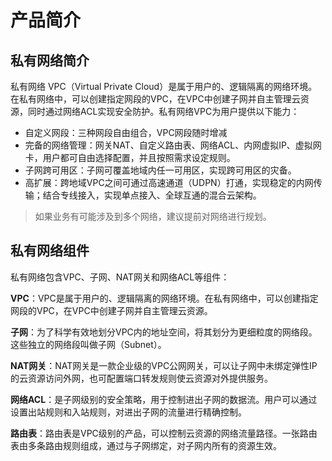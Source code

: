 # 产品简介


## 私有网络简介

私有网络 VPC（Virtual Private
Cloud）是属于用户的、逻辑隔离的网络环境。在私有网络中，可以创建指定网段的VPC，在VPC中创建子网并自主管理云资源，同时通过网络ACL实现安全防护。私有网络VPC为用户提供以下能力：
- 自定义网段：三种网段自由组合，VPC网段随时增减
- 完备的网络管理：网关NAT、自定义路由表、网络ACL、内网虚拟IP、虚拟网卡，用户都可自由选择配置，并且按照需求设定规则。
- 子网跨可用区：子网可覆盖地域内任一可用区，实现跨可用区的灾备。
- 高扩展：跨地域VPC之间可通过高速通道（UDPN）打通，实现稳定的内网传输；结合专线接入，实现单点接入、全球互通的混合云架构。

> 如果业务有可能涉及到多个网络，建议提前对网络进行规划。

## 私有网络组件

私有网络包含VPC、子网、NAT网关和网络ACL等组件：

**VPC**：VPC是属于用户的、逻辑隔离的网络环境。在私有网络中，可以创建指定网段的VPC，在VPC中创建子网并自主管理云资源。

**子网**：为了科学有效地划分VPC内的地址空间，将其划分为更细粒度的网络段。这些独立的网络段叫做子网（Subnet）。

**NAT网关**：NAT网关是一款企业级的VPC公网网关，可以让子网中未绑定弹性IP的云资源访问外网，也可配置端口转发规则使云资源对外提供服务。

**网络ACL**：是子网级别的安全策略，用于控制进出子网的数据流。用户可以通过设置出站规则和入站规则，对进出子网的流量进行精确控制。

**路由表**：路由表是VPC级别的产品，可以控制云资源的网络流量路径。一张路由表由多条路由规则组成，通过与子网绑定，对子网内所有的资源生效。


